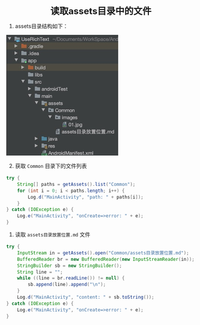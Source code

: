 <center><font size="5"><b>读取assets目录中的文件</b></font></center>

1. assets目录结构如下：

![02](./images/02.jpg)

2. 获取 `Common` 目录下的文件列表

```java
try {
    String[] paths = getAssets().list("Common");
    for (int i = 0; i < paths.length; i++) {
        Log.d("MainActivity", "path: " + paths[i]);
    }
} catch (IOException e) {
    Log.e("MainActivity", "onCreate=>error: " + e);
}
```

1. 读取 `assets目录放置位置.md` 文件

```java
try {
    InputStream in = getAssets().open("Common/assets目录放置位置.md");
    BufferedReader br = new BufferedReader(new InputStreamReader(in));
    StringBuilder sb = new StringBuilder();
    String line = "";
    while ((line = br.readLine()) != null) {
        sb.append(line).append("\n");
    }
    Log.d("MainActivity", "content: " + sb.toString());
} catch (IOException e) {
    Log.e("MainActivity", "onCreate=>error: " + e);
}
```

